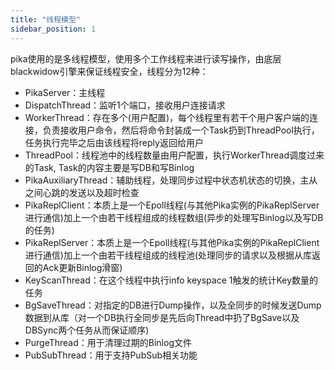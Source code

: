 ```yaml
---
title: "线程模型"
sidebar_position: 1
---
```


pika使用的是多线程模型，使用多个工作线程来进行读写操作，由底层blackwidow引擎来保证线程安全，线程分为12种：

- PikaServer：主线程
- DispatchThread：监听1个端口，接收用户连接请求
- WorkerThread：存在多个(用户配置)，每个线程里有若干个用户客户端的连接，负责接收用户命令，然后将命令封装成一个Task扔到ThreadPool执行，任务执行完毕之后由该线程将reply返回给用户
- ThreadPool：线程池中的线程数量由用户配置，执行WorkerThread调度过来的Task, Task的内容主要是写DB和写Binlog
- PikaAuxiliaryThread：辅助线程，处理同步过程中状态机状态的切换，主从之间心跳的发送以及超时检查
- PikaReplClient：本质上是一个Epoll线程(与其他Pika实例的PikaReplServer进行通信)加上一个由若干线程组成的线程数组(异步的处理写Binlog以及写DB的任务)
- PikaReplServer：本质上是一个Epoll线程(与其他Pika实例的PikaReplClient进行通信)加上一个由若干线程组成的线程池(处理同步的请求以及根据从库返回的Ack更新Binlog滑窗)
- KeyScanThread：在这个线程中执行info keyspace 1触发的统计Key数量的任务
- BgSaveThread：对指定的DB进行Dump操作，以及全同步的时候发送Dump数据到从库（对一个DB执行全同步是先后向Thread中扔了BgSave以及DBSync两个任务从而保证顺序)
- PurgeThread：用于清理过期的Binlog文件
- PubSubThread：用于支持PubSub相关功能
